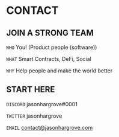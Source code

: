 CONTACT
===============

## JOIN A STRONG TEAM

`WHO` You! (Product people (software))

`WHAT` Smart Contracts, DeFi, Social

`WHY` Help people and make the world better

## START HERE

`DISCORD` jasonhargrove#0001

`TWITTER` jasonhargrove

`EMAIL` contact@jasonhargrove.com
